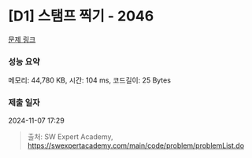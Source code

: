 # [D1] 스탬프 찍기 - 2046 

[문제 링크](https://swexpertacademy.com/main/code/problem/problemDetail.do?contestProbId=AV5QKdT6AyYDFAUq) 

### 성능 요약

메모리: 44,780 KB, 시간: 104 ms, 코드길이: 25 Bytes

### 제출 일자

2024-11-07 17:29



> 출처: SW Expert Academy, https://swexpertacademy.com/main/code/problem/problemList.do